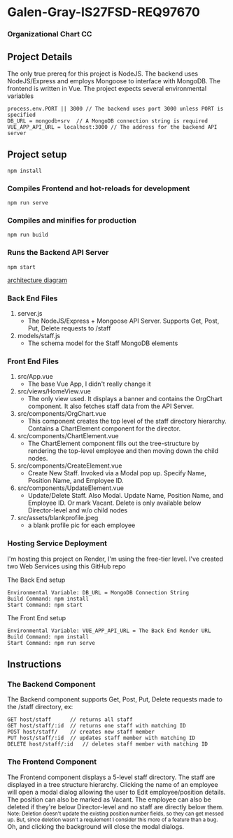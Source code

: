 # Galen-Gray-IS27FSD-REQ97670
### Organizational Chart CC

## Project Details
The only true prereq for this project is NodeJS. The backend uses NodeJS/Express and employs Mongoose to interface with MongoDB.
The frontend is written in Vue.
The project expects several environmental variables
```
process.env.PORT || 3000 // The backend uses port 3000 unless PORT is specified
DB_URL = mongodb+srv  // A MongoDB connection string is required
VUE_APP_API_URL = localhost:3000 // The address for the backend API server
```

## Project setup
```
npm install
```

### Compiles Frontend and hot-reloads for development
```
npm run serve
```

### Compiles and minifies for production
```
npm run build
```

### Runs the Backend API Server
```
npm start
```

[architecture diagram](https://drive.google.com/file/d/15mILiUbRpFdHnTfoW-R0H7jHuVbLYNOp/view?usp=sharing)

### Back End Files
1. server.js
      - The NodeJS/Express + Mongoose API Server. Supports Get, Post, Put, Delete requests to /staff
2. models/staff.js
      - The schema model for the Staff MongoDB elements

### Front End Files
1. src/App.vue
      - The base Vue App, I didn't really change it
2. src/views/HomeView.vue
      - The only view used. It displays a banner and contains the OrgChart component. It also fetches staff data from the API Server.
3. src/components/OrgChart.vue
      - This component creates the top level of the staff directory hierarchy. Contains a ChartElement component for the director.
4. src/components/ChartElement.vue
      - The ChartElement component fills out the tree-structure by rendering the top-level employee and then moving down the child nodes.
5. src/components/CreateElement.vue
      - Create New Staff. Invoked via a Modal pop up. Specify Name, Position Name, and Employee ID.
6. src/components/UpdateElement.vue
      - Update/Delete Staff. Also Modal. Update Name, Position Name, and Employee ID. Or mark Vacant. Delete is only available below Director-level and w/o child nodes
7. src/assets/blankprofile.jpeg
      - a blank profile pic for each employee

### Hosting Service Deployment
I'm hosting this project on Render, I'm using the free-tier level. I've created two Web Services using this GitHub repo

The Back End setup
```
Environmental Variable: DB_URL = MongoDB Connection String
Build Command: npm install
Start Command: npm start
```

The Front End setup
```
Environmental Variable: VUE_APP_API_URL = The Back End Render URL
Build Command: npm install
Start Command: npm run serve
```

## Instructions
### The Backend Component
The Backend component supports Get, Post, Put, Delete requests made to the /staff directory, ex:
```
GET host/staff      // returns all staff
GET host/staff/:id  // returns one staff with matching ID
POST host/staff/    // creates new staff member
PUT host/staff/:id  // updates staff member with matching ID
DELETE host/staff/:id   // deletes staff member with matching ID
```

### The Frontend Component
The Frontend component displays a 5-level staff directory. The staff are displayed in a tree structure hierarchy.
Clicking the name of an employee will open a modal dialog allowing the user to Edit employee/position details. The position can also be marked as Vacant.
The employee can also be deleted if they're below Director-level and no staff are directly below them.
<sub>Note: Deletion doesn't update the existing position number fields, so they can get messed up. But, since deletion wasn't a requiement I consider this more of a feature than a bug.</sub>
Oh, and clicking the background will close the modal dialogs.
